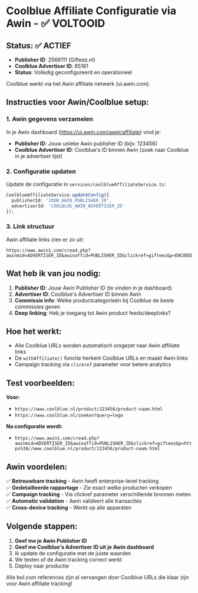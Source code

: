 # Coolblue Affiliate Configuratie via Awin - ✅ VOLTOOID

## Status: ✅ ACTIEF
- **Publisher ID**: 2566111 (Gifteez.nl)
- **Coolblue Advertiser ID**: 85161
- **Status**: Volledig geconfigureerd en operationeel

Coolblue werkt via het Awin affiliate netwerk (ui.awin.com).

## Instructies voor Awin/Coolblue setup:

### 1. Awin gegevens verzamelen
In je Awin dashboard (https://ui.awin.com/awin/affiliate) vind je:

- **Publisher ID**: Jouw unieke Awin publisher ID (bijv. 123456)
- **Coolblue Advertiser ID**: Coolblue's ID binnen Awin (zoek naar Coolblue in je advertiser lijst)

### 2. Configuratie updaten
Update de configuratie in `services/coolblueAffiliateService.ts`:

```typescript
CoolblueAffiliateService.updateConfig({
  publisherId: 'JOUW_AWIN_PUBLISHER_ID',
  advertiserId: 'COOLBLUE_AWIN_ADVERTISER_ID'
});
```

### 3. Link structuur
Awin affiliate links zien er zo uit:
```
https://www.awin1.com/cread.php?awinmid=ADVERTISER_ID&awinaffid=PUBLISHER_ID&clickref=gifteez&p=ENCODED_COOLBLUE_URL
```

## Wat heb ik van jou nodig:

1. **Publisher ID**: Jouw Awin Publisher ID (te vinden in je dashboard)
2. **Advertiser ID**: Coolblue's Advertiser ID binnen Awin
3. **Commissie info**: Welke productcategorieën bij Coolblue de beste commissies geven
4. **Deep linking**: Heb je toegang tot Awin product feeds/deeplinks?

## Hoe het werkt:

- Alle Coolblue URLs worden automatisch omgezet naar Awin affiliate links
- De `withAffiliate()` functie herkent Coolblue URLs en maakt Awin links
- Campaign tracking via `clickref` parameter voor betere analytics

## Test voorbeelden:

**Voor:** 
- `https://www.coolblue.nl/product/123456/product-naam.html`
- `https://www.coolblue.nl/zoeken?query=lego`

**Na configuratie wordt:**
- `https://www.awin1.com/cread.php?awinmid=ADVERTISER_ID&awinaffid=PUBLISHER_ID&clickref=gifteez&p=https%3A//www.coolblue.nl/product/123456/product-naam.html`

## Awin voordelen:

✅ **Betrouwbare tracking** - Awin heeft enterprise-level tracking  
✅ **Gedetailleerde rapportage** - Zie exact welke producten verkopen  
✅ **Campaign tracking** - Via clickref parameter verschillende bronnen meten  
✅ **Automatic validation** - Awin valideert alle transacties  
✅ **Cross-device tracking** - Werkt op alle apparaten  

## Volgende stappen:

1. **Geef me je Awin Publisher ID**
2. **Geef me Coolblue's Advertiser ID uit je Awin dashboard**
3. Ik update de configuratie met de juiste waarden
4. We testen of de Awin tracking correct werkt
5. Deploy naar productie

Alle bol.com references zijn al vervangen door Coolblue URLs die klaar zijn voor Awin affiliate tracking!
